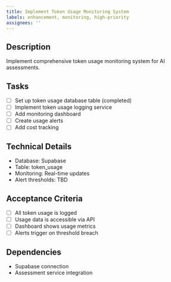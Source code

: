 ```yaml
---
title: Implement Token Usage Monitoring System
labels: enhancement, monitoring, high-priority
assignees: ''
---
```


## Description
Implement comprehensive token usage monitoring system for AI assessments.

## Tasks
- [ ] Set up token usage database table (completed)
- [ ] Implement token usage logging service
- [ ] Add monitoring dashboard
- [ ] Create usage alerts
- [ ] Add cost tracking

## Technical Details
- Database: Supabase
- Table: token_usage
- Monitoring: Real-time updates
- Alert thresholds: TBD

## Acceptance Criteria
- [ ] All token usage is logged
- [ ] Usage data is accessible via API
- [ ] Dashboard shows usage metrics
- [ ] Alerts trigger on threshold breach

## Dependencies
- Supabase connection
- Assessment service integration